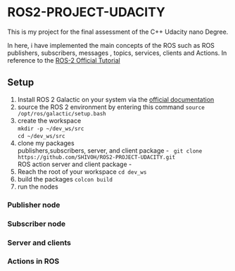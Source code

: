 # ROS2-PROJECT-UDACITY

This is my project for the final assessment of the C++ Udacity nano Degree. 

In here, i have implemented the main concepts of the ROS such as ROS publishers, subscribers, messages , topics, services, clients and Actions. In reference to the [ROS-2 Official Tutorial](https://docs.ros.org/en/galactic/Tutorials.html)


## Setup

1. Install ROS 2 Galactic on your system via the [official documentation](https://docs.ros.org/en/galactic/Installation.html)
2. source the ROS 2 environment by entering this command  `source /opt/ros/galactic/setup.bash`
3. create the workspace <br/>
   `mkdir -p ~/dev_ws/src` <br/>
   `cd ~/dev_ws/src`
4. clone my packages <br/>
   publishers,subscribers, server, and client package -  ` git clone https://github.com/SHIVOH/ROS2-PROJECT-UDACITY.git` <br/>
   ROS action server and client package  - 
5. Reach the root of your workspace
    `cd dev_ws`
7. build the packages 
    `colcon build`
7. run the nodes
### Publisher node

### Subscriber node

### Server and clients

### Actions in ROS


